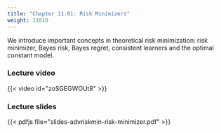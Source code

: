 ```yaml
---
title: "Chapter 11.01: Risk Minimizers"
weight: 11010
---
```

We introduce important concepts in theoretical risk minimization: risk minimizer, Bayes risk, Bayes regret, consistent learners and the optimal constant model. 

<!--more-->

### Lecture video

{{< video id="zoSGEGWOUt8" >}}

### Lecture slides

{{< pdfjs file="slides-advriskmin-risk-minimizer.pdf" >}}
